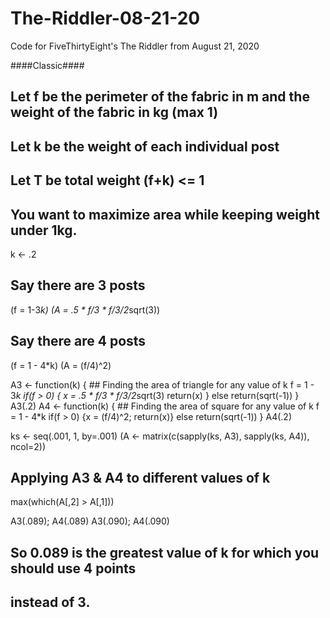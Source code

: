# The-Riddler-08-21-20
Code for FiveThirtyEight's The Riddler from August 21, 2020

####Classic####

## Let f be the perimeter of the fabric in m and the weight of the fabric in kg (max 1)
## Let k be the weight of each individual post
## Let T be total weight (f+k) <= 1

## You want to maximize area while keeping weight under 1kg.

k <- .2

## Say there are 3 posts
(f = 1-3*k)
(A = .5 * f/3 * f/3/2*sqrt(3))

## Say there are 4 posts
(f = 1 - 4*k)
(A = (f/4)^2)

A3 <- function(k) { ## Finding the area of triangle for any value of k
  f = 1 - 3*k
  if(f > 0) {
    x = .5 * f/3 * f/3/2*sqrt(3)
    return(x)
  } else return(sqrt(-1))
}
A3(.2)
A4 <- function(k) { ## Finding the area of square for any value of k
  f = 1 - 4*k
  if(f > 0) {x = (f/4)^2; return(x)} else return(sqrt(-1))
}
A4(.2)

ks <- seq(.001, 1, by=.001)
(A <- matrix(c(sapply(ks, A3), sapply(ks, A4)), ncol=2))
## Applying A3 & A4 to different values of k
max(which(A[,2] > A[,1]))

A3(.089); A4(.089)
A3(.090); A4(.090)
## So 0.089 is the greatest value of k for which you should use 4 points
##    instead of 3.
